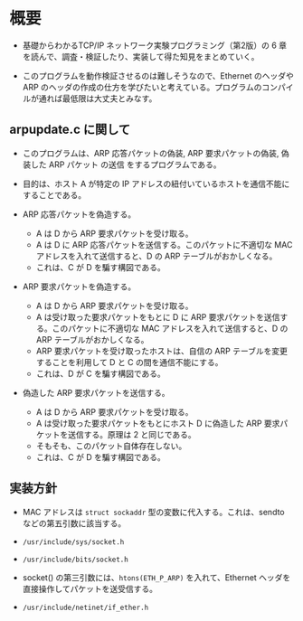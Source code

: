 # 概要

- 基礎からわかるTCP/IP ネットワーク実験プログラミング（第2版）の 6 章を読んで、調査・検証したり、実装して得た知見をまとめていく。

- このプログラムを動作検証させるのは難しそうなので、Ethernet のヘッダや ARP のヘッダの作成の仕方を学びたいと考えている。プログラムのコンパイルが通れば最低限は大丈夫とみなす。

## arpupdate.c に関して

- このプログラムは、ARP 応答パケットの偽装, ARP 要求パケットの偽装, 偽装した ARP パケット の送信 をするプログラムである。

- 目的は、ホスト A が特定の IP アドレスの紐付いているホストを通信不能にすることである。
- ARP 応答パケットを偽造する。
  - A は D から ARP 要求パケットを受け取る。
  - A は D に ARP 応答パケットを送信する。このパケットに不適切な MAC アドレスを入れて送信すると、D の ARP テーブルがおかしくなる。
  - これは、C が D を騙す構図である。

- ARP 要求パケットを偽造する。
  - A は D から ARP 要求パケットを受け取る。
  - A は受け取った要求パケットをもとに D に ARP 要求パケットを送信する。このパケットに不適切な MAC アドレスを入れて送信すると、D の ARP テーブルがおかしくなる。
  - ARP 要求パケットを受け取ったホストは、自信の ARP テーブルを変更することを利用して D と C の間を通信不能にする。
  - これは、D が C を騙す構図である。

- 偽造した ARP 要求パケットを送信する。
  - A は D から ARP 要求パケットを受け取る。
  - A は受け取った要求パケットをもとにホスト D に偽造した ARP 要求パケットを送信する。原理は 2 と同じである。
  - そもそも、このパケット自体存在しない。
  - これは、C が D を騙す構図である。

## 実装方針

- MAC アドレスは `struct sockaddr` 型の変数に代入する。これは、sendto などの第五引数に該当する。
- `/usr/include/sys/socket.h`
- `/usr/include/bits/socket.h`

- socket() の第三引数には、`htons(ETH_P_ARP)` を入れて、Ethernet ヘッダを直接操作してパケットを送受信する。
- `/usr/include/netinet/if_ether.h`
